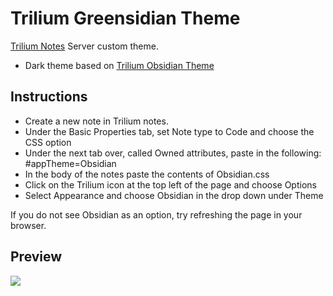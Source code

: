 # Trilium Greensidian Theme
[Trilium Notes](https://github.com/zadam/trilium) Server custom theme.
- Dark theme based on [Trilium Obsidian Theme](https://github.com/greengeek/trilium-obsidian-theme/blob/main/README.md)

## Instructions
- Create a new note in Trilium notes.
- Under the Basic Properties tab, set Note type to Code and choose the CSS option
- Under the next tab over, called Owned attributes, paste in the following: #appTheme=Obsidian 
- In the body of the notes paste the contents of Obsidian.css
- Click on the Trilium icon at the top left of the page and choose Options
- Select Appearance and choose Obsidian in the drop down under Theme

If you do not see Obsidian as an option, try refreshing the page in your browser. 

## Preview
<img src="screenshot1.png" />
